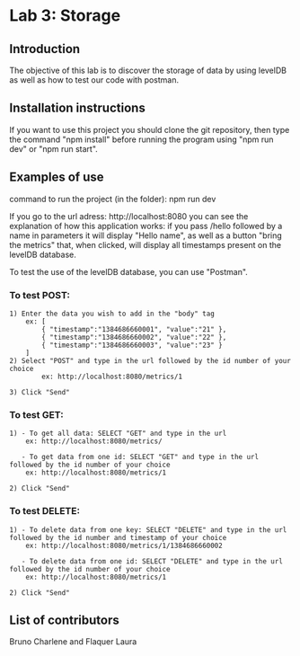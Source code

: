 # Lab 3: Storage

## Introduction

The objective of this lab is to discover the storage of data by using levelDB as well as how to test our code with postman.

## Installation instructions

If you want to use this project you should clone the git repository, then type the command "npm install" before running the program using "npm run dev" or "npm run start".

## Examples of use

command to run the project (in the folder): 
npm run dev

If you go to the url adress: 
http://localhost:8080 you can see the explanation of how this application works: if you pass /hello followed by a name in parameters it will display "Hello name", as well as a button "bring the metrics" that, when clicked, will display all timestamps present on the levelDB database.

To test the use of the levelDB database, you can use "Postman".

### To test POST: 
	1) Enter the data you wish to add in the "body" tag
		ex: [
  			{ "timestamp":"1384686660001", "value":"21" },
  			{ "timestamp":"1384686660002", "value":"22" },
			{ "timestamp":"1384686660003", "value":"23" }
		]
	2) Select "POST" and type in the url followed by the id number of your choice
     		ex: http://localhost:8080/metrics/1

	3) Click "Send"

### To test GET:
	1) - To get all data: SELECT "GET" and type in the url
		ex: http://localhost:8080/metrics/

	   - To get data from one id: SELECT "GET" and type in the url followed by the id number of your choice
		ex: http://localhost:8080/metrics/1

	2) Click "Send"

### To test DELETE:
	1) - To delete data from one key: SELECT "DELETE" and type in the url followed by the id number and timestamp of your choice 
		ex: http://localhost:8080/metrics/1/1384686660002

	   - To delete data from one id: SELECT "DELETE" and type in the url followed by the id number of your choice
		ex: http://localhost:8080/metrics/1

	2) Click "Send"

## List of contributors

Bruno Charlene and Flaquer Laura